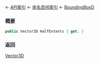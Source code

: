 ← [API索引](Api-Index) ← [命名空间索引](Namespace-Index) ← [BoundingBoxD](VRageMath.BoundingBoxD)

### 概要

```csharp
public Vector3D HalfExtents { get; }
```



### 返回

[Vector3D](VRageMath.Vector3D)

